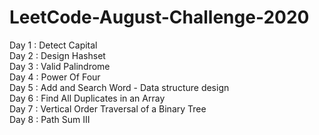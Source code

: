 # LeetCode-August-Challenge-2020  
Day 1 : Detect Capital  
Day 2 : Design Hashset  
Day 3 : Valid Palindrome  
Day 4 : Power Of Four  
Day 5 : Add and Search Word - Data structure design  
Day 6 : Find All Duplicates in an Array  
Day 7 : Vertical Order Traversal of a Binary Tree  
Day 8 : Path Sum III  
